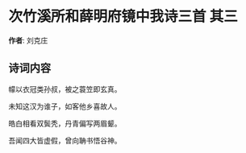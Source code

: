 # 次竹溪所和薛明府镜中我诗三首  其三

**作者**: 刘克庄

## 诗词内容

幪以衣冠类孙叔，被之蓑笠即玄真。

未知这汉为谁子，如客他乡喜故人。

皓白相看双鬓秃，丹青偏写两眉颦。

吾闻四大皆虚假，曾向聃书悟谷神。

